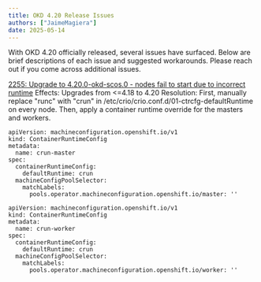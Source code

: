 ```yaml
---
title: OKD 4.20 Release Issues
authors: ["JaimeMagiera"]
date: 2025-05-14
---
```


With OKD 4.20 officially released, several issues have surfaced. Below are brief descriptions of each issue and suggested workarounds. Please reach out if you come across additional issues. 

[2255: Upgrade to 4.20.0-okd-scos.0 - nodes fail to start due to incorrect runtime](https://github.com/okd-project/okd/issues/2255)
Effects: Upgrades from <=4.18 to 4.20
Resolution: First, manually replace "runc" with "crun" in /etc/crio/crio.conf.d/01-ctrcfg-defaultRuntime on every node. Then, apply a container runtime override for the masters and workers.

```
apiVersion: machineconfiguration.openshift.io/v1
kind: ContainerRuntimeConfig
metadata:
  name: crun-master
spec:
  containerRuntimeConfig:
    defaultRuntime: crun
  machineConfigPoolSelector:
    matchLabels:
      pools.operator.machineconfiguration.openshift.io/master: ''
```  
```
apiVersion: machineconfiguration.openshift.io/v1
kind: ContainerRuntimeConfig
metadata:
  name: crun-worker
spec:
  containerRuntimeConfig:
    defaultRuntime: crun
  machineConfigPoolSelector:
    matchLabels:
      pools.operator.machineconfiguration.openshift.io/worker: ''
```

